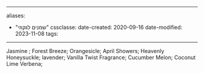 ---
aliases:
  - "שמנים לגקוזי"
cssclasse: 
date-created: 2020-09-16
date-modified: 2023-11-08
tags:
  ---

Jasmine ;
Forest Breeze;
Orangesicle;
April Showers;
Heavenly Honeysuckle;
lavender;
Vanilla Twist Fragrance;
Cucumber Melon;
Coconut Lime Verbena;

